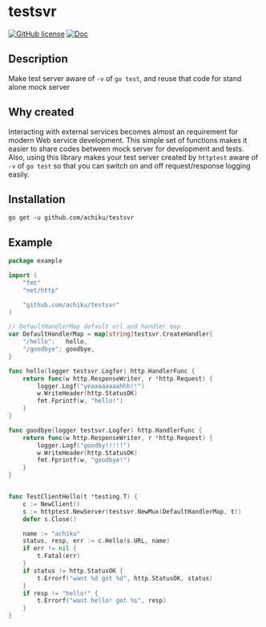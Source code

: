 # testsvr

[![GitHub license](https://img.shields.io/badge/license-MIT-blue.svg)](https://raw.githubusercontent.com/achiku/testsvr/master/LICENSE)
[![Doc](https://img.shields.io/badge/godoc-reference-blue.svg)](https://godoc.org/github.com/achiku/testsvr)

## Description

Make test server aware of `-v` of `go test`, and reuse that code for stand alone mock server


## Why created

Interacting with external services becomes almost an requirement for modern Web service development. This simple set of functions makes it easier to share codes between mock server for development and tests. Also, using this library makes your test server created by `httptest` aware of `-v` of `go test` so that you can switch on and off request/response logging easily.


## Installation

```
go get -u github.com/achiku/testsvr
```


## Example

```go
package example

import (
	"fmt"
	"net/http"

	"github.com/achiku/testsvr"
)

// DefaultHandlerMap default url and handler map
var DefaultHandlerMap = map[string]testsvr.CreateHandler{
	"/hello":   hello,
	"/goodbye": goodbye,
}

func hello(logger testsvr.Logfer) http.HandlerFunc {
	return func(w http.ResponseWriter, r *http.Request) {
		logger.Logf("yeaaaaaaaahhh!!")
		w.WriteHeader(http.StatusOK)
		fmt.Fprintf(w, "hello!")
	}
}

func goodbye(logger testsvr.Logfer) http.HandlerFunc {
	return func(w http.ResponseWriter, r *http.Request) {
		logger.Logf("goodby!!!!!")
		w.WriteHeader(http.StatusOK)
		fmt.Fprintf(w, "goodbye!")
	}
}
```

```go

func TestClientHello(t *testing.T) {
	c := NewClient()
	s := httptest.NewServer(testsvr.NewMux(DefaultHandlerMap, t))
	defer s.Close()

	name := "achiku"
	status, resp, err := c.Hello(s.URL, name)
	if err != nil {
		t.Fatal(err)
	}
	if status != http.StatusOK {
		t.Errorf("want %d got %d", http.StatusOK, status)
	}
	if resp != "hello!" {
		t.Errorf("want hello! got %s", resp)
	}
}
```
